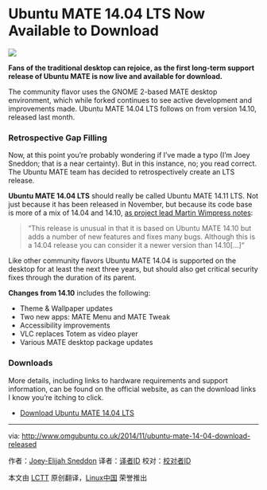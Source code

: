 Ubuntu MATE 14.04 LTS Now Available to Download
================================================================================
![](http://www.omgubuntu.co.uk/wp-content/uploads/2014/11/ubuntu-mate-lts.jpg)

**Fans of the traditional desktop can rejoice, as the first long-term support release of Ubuntu MATE is now live and available for download.**

The community flavor uses the GNOME 2-based MATE desktop environment, which while forked continues to see active development and improvements made. Ubuntu MATE 14.04 LTS follows on from version 14.10, released last month.

### Retrospective Gap Filling ###

Now, at this point you’re probably wondering if I’ve made a typo (I’m Joey Sneddon; that is a near certainty). But in this instance, no; you read correct. The Ubuntu MATE team has decided to retrospectively create an LTS release.

**Ubuntu MATE 14.04 LTS** should really be called Ubuntu MATE 14.11 LTS. Not just because it has been released in November, but because its code base is more of a mix of 14.04 and 14.10, [as project lead Martin Wimpress notes][1]:

> “This release is unusual in that it is based on Ubuntu MATE 14.10 but adds a number of new features and fixes many bugs. Although this is a 14.04 release you can consider it a newer version than 14.10[...]“

Like other community flavors Ubuntu MATE 14.04 is supported on the desktop for at least the next three years, but should also get critical security fixes through the duration of its parent.

**Changes from 14.10** includes the following:

- Theme & Wallpaper updates
- Two new apps: MATE Menu and MATE Tweak
- Accessibility improvements
- VLC replaces Totem as video player
- Various MATE desktop package updates

### Downloads ###

More details, including links to hardware requirements and support information, can be found on the official website, as can the download links I know you’re itching to click.

- [Download Ubuntu MATE 14.04 LTS][2]

--------------------------------------------------------------------------------

via: http://www.omgubuntu.co.uk/2014/11/ubuntu-mate-14-04-download-released

作者：[Joey-Elijah Sneddon][a]
译者：[译者ID](https://github.com/译者ID)
校对：[校对者ID](https://github.com/校对者ID)

本文由 [LCTT](https://github.com/LCTT/TranslateProject) 原创翻译，[Linux中国](http://linux.cn/) 荣誉推出

[a]:https://plus.google.com/117485690627814051450/?rel=author
[1]:https://ubuntu-mate.org/blog/ubuntu-mate-trusty-final-release/
[2]:https://ubuntu-mate.org/longterm/
